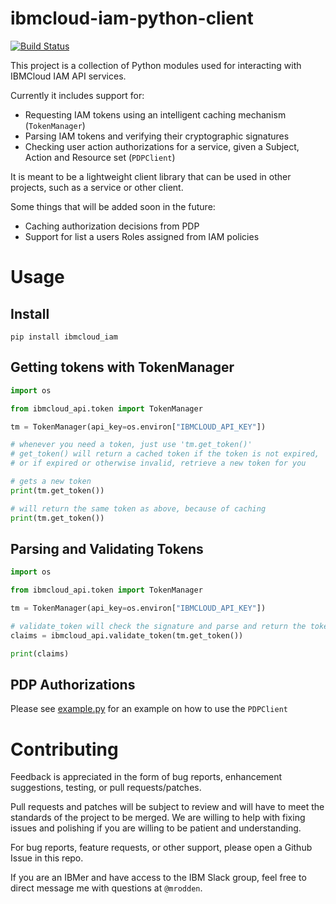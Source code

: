 # ibmcloud-iam-python-client

[![Build Status](https://app.travis-ci.com/mrodden/ibmcloud-iam-python-client.svg?branch=master)](https://app.travis-ci.com/mrodden/ibmcloud-iam-python-client)

This project is a collection of Python modules used for interacting with IBMCloud IAM API services.

Currently it includes support for:

  - Requesting IAM tokens using an intelligent caching mechanism (`TokenManager`)
  - Parsing IAM tokens and verifying their cryptographic signatures
  - Checking user action authorizations for a service, given a Subject, Action and Resource set (`PDPClient`)

It is meant to be a lightweight client library that can be used in other projects, such as a service or other client.

Some things that will be added soon in the future:

  - Caching authorization decisions from PDP
  - Support for list a users Roles assigned from IAM policies

# Usage

## Install

`pip install ibmcloud_iam`

## Getting tokens with TokenManager

```python
import os

from ibmcloud_api.token import TokenManager

tm = TokenManager(api_key=os.environ["IBMCLOUD_API_KEY"])

# whenever you need a token, just use 'tm.get_token()'
# get_token() will return a cached token if the token is not expired,
# or if expired or otherwise invalid, retrieve a new token for you

# gets a new token
print(tm.get_token())

# will return the same token as above, because of caching
print(tm.get_token())
```

## Parsing and Validating Tokens

```python
import os

from ibmcloud_api.token import TokenManager

tm = TokenManager(api_key=os.environ["IBMCLOUD_API_KEY"])

# validate_token will check the signature and parse and return the token claims
claims = ibmcloud_api.validate_token(tm.get_token())

print(claims)
```

## PDP Authorizations

Please see [example.py](example.py) for an example on how to use the `PDPClient`

# Contributing

Feedback is appreciated in the form of bug reports, enhancement suggestions, testing, or pull requests/patches.

Pull requests and patches will be subject to review and will have to meet the standards of the project to be merged. We are willing to help with fixing issues and polishing if you are willing to be patient and understanding.

For bug reports, feature requests, or other support, please open a Github Issue in this repo.

If you are an IBMer and have access to the IBM Slack group, feel free to direct message me with questions at `@mrodden`.
